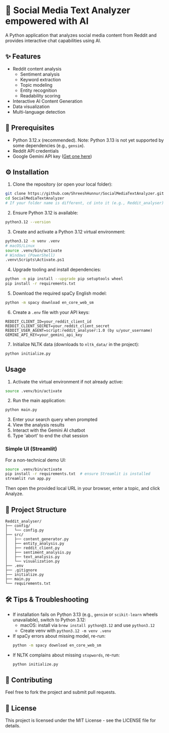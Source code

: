 # 🚀 Social Media Text Analyzer empowered with AI

A Python application that analyzes social media content from Reddit and provides interactive chat capabilities using AI.

## ✨ Features

- Reddit content analysis
  - Sentiment analysis
  - Keyword extraction
  - Topic modeling
  - Entity recognition
  - Readability scoring
- Interactive AI Content Generation
- Data visualization
- Multi-language detection

## 🔧 Prerequisites

- Python 3.12.x (recommended). Note: Python 3.13 is not yet supported by some dependencies (e.g., `gensim`).
- Reddit API credentials
- Google Gemini API key ([Get one here](https://aistudio.google.com/app/apikey))

## ⚙️ Installation

1. Clone the repository (or open your local folder):
```bash
git clone https://github.com/ShreeshHunnur/SocialMediaTextAnalyzer.git
cd SocialMediaTextAnalyzer
# If your folder name is different, cd into it (e.g., Reddit_analyser)
```

2. Ensure Python 3.12 is available:
```bash
python3.12 --version
```

3. Create and activate a Python 3.12 virtual environment:
```bash
python3.12 -m venv .venv
# macOS/Linux
source .venv/bin/activate
# Windows (PowerShell)
.venv\Scripts\Activate.ps1
```

4. Upgrade tooling and install dependencies:
```bash
python -m pip install --upgrade pip setuptools wheel
pip install -r requirements.txt
```

5. Download the required spaCy English model:
```bash
python -m spacy download en_core_web_sm
```

6. Create a `.env` file with your API keys:
```env
REDDIT_CLIENT_ID=your_reddit_client_id
REDDIT_CLIENT_SECRET=your_reddit_client_secret
REDDIT_USER_AGENT=script:reddit_analyser:1.0 (by u/your_username)
GEMINI_API_KEY=your_gemini_api_key
```

7. Initialize NLTK data (downloads to `nltk_data/` in the project):
```bash
python initialize.py
```

## Usage

1. Activate the virtual environment if not already active:
```bash
source .venv/bin/activate
```

2. Run the main application:
```bash
python main.py
```

3. Enter your search query when prompted
4. View the analysis results
5. Interact with the Gemini AI chatbot
6. Type 'abort' to end the chat session

### Simple UI (Streamlit)

For a non-technical demo UI:

```bash
source .venv/bin/activate
pip install -r requirements.txt  # ensure Streamlit is installed
streamlit run app.py
```

Then open the provided local URL in your browser, enter a topic, and click Analyze.

## 📁 Project Structure

```
Reddit_analyser/
├── config/
│   └── config.py
├── src/
│   ├── content_generator.py
│   ├── entity_analysis.py
│   ├── reddit_client.py
│   ├── sentiment_analysis.py
│   ├── text_analysis.py
│   └── visualization.py
├── .env
├── .gitignore
├── initialize.py
├── main.py
└── requirements.txt
```

## 🛠️ Tips & Troubleshooting

- If installation fails on Python 3.13 (e.g., `gensim` or `scikit-learn` wheels unavailable), switch to Python 3.12:
  - macOS: install via `brew install python@3.12` and use `python3.12`
  - Create venv with `python3.12 -m venv .venv`
- If spaCy errors about missing model, re-run:
  ```bash
  python -m spacy download en_core_web_sm
  ```
- If NLTK complains about missing `stopwords`, re-run:
  ```bash
  python initialize.py
  ```

## 🤝 Contributing

Feel free to fork the project and submit pull requests.

## 📜 License

This project is licensed under the MIT License - see the LICENSE file for details. 
